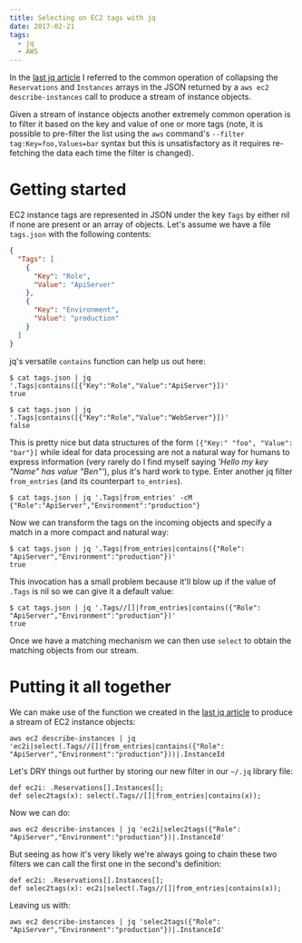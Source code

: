 ```yaml
---
title: Selecting on EC2 tags with jq
date: 2017-02-21
tags:
  - jq
  - AWS
---
```


In the [last jq article](../custom-jq-functions) I referred to the common operation of collapsing the `Reservations` and `Instances` arrays in the JSON returned by a `aws ec2 describe-instances` call to produce a stream of instance objects.

Given a stream of instance objects another extremely common operation is to filter it based on the key and value of one or more tags (note, it is possible to pre-filter the list using the `aws` command's `--filter tag:Key=foo,Values=bar` syntax but this is unsatisfactory as it requires re-fetching the data each time the filter is changed).

# Getting started

EC2 instance tags are represented in JSON under the key `Tags` by either nil if none are present or an array of objects. Let's assume we have a file `tags.json` with the following contents:


```json
{
  "Tags": [
    {
      "Key": "Role",
      "Value": "ApiServer"
    },
    {
      "Key": "Environment",
      "Value": "production"
    }
  ]
}
```

jq's versatile `contains` function can help us out here:

```
$ cat tags.json | jq '.Tags|contains([{"Key":"Role","Value":"ApiServer"}])'
true
```

```
$ cat tags.json | jq '.Tags|contains([{"Key":"Role","Value":"WebServer"}])'
false
```

This is pretty nice but data structures of the form ```[{"Key:" "foo", "Value": "bar"}]``` while ideal for data processing are not a natural way for humans to express information (very rarely do I find myself saying _'Hello my key "Name" has value "Ben"'_), plus it's hard work to type. Enter another jq filter `from_entries` (and its counterpart `to_entries`).


```
$ cat tags.json | jq '.Tags|from_entries' -cM
{"Role":"ApiServer","Environment":"production"}
```

Now we can transform the tags on the incoming objects and specify a match in a more compact and natural way:

```
$ cat tags.json | jq '.Tags|from_entries|contains({"Role": "ApiServer","Environment":"production"})'
true
```

This invocation has a small problem because it'll blow up if the value of `.Tags` is nil so we can give it a default value:

```
$ cat tags.json | jq '.Tags//[]|from_entries|contains({"Role": "ApiServer","Environment":"production"})'
true
```


Once we have a matching mechanism we can then use `select` to obtain the matching objects from our stream.

# Putting it all together

We can make use of the function we created in the [last jq article](../custom-jq-functions) to produce a stream of EC2 instance objects:

```
aws ec2 describe-instances | jq 'ec2i|select(.Tags//[]|from_entries|contains({"Role": "ApiServer","Environment":"production"}))|.InstanceId
```

Let's DRY things out further by storing our new filter in our `~/.jq` library file:

```
def ec2i: .Reservations[].Instances[];
def selec2tags(x): select(.Tags//[]|from_entries|contains(x));
```

Now we can do:


```
aws ec2 describe-instances | jq 'ec2i|selec2tags({"Role": "ApiServer","Environment":"production"})|.InstanceId'
```

But seeing as how it's very likely we're always going to chain these two filters we can call the first one in the second's definition:

```
def ec2i: .Reservations[].Instances[];
def selec2tags(x): ec2i|select(.Tags//[]|from_entries|contains(x));
```

Leaving us with:

```
aws ec2 describe-instances | jq 'selec2tags({"Role": "ApiServer","Environment":"production"})|.InstanceId'
```

